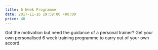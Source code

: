 ```yaml
---
title: 6 Week Programme
date: 2017-11-16 19:59:00 +00:00
price: 40
---
```


Got the motivation but need the guidance of a personal trainer? Get your own personalised 6 week training programme to carry out of your own accord. 